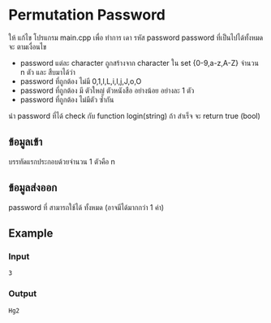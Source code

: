 # Permutation Password
ให้ แก้ไข โปรแกรม main.cpp เพื่อ ทำการ เดา รหัส password 
password ที่เป็นไปได้ทั้งหมด จะ ตามเงื่อนไข   
- password แต่ละ character ถูกสร้างจาก character ใน set {0-9,a-z,A-Z} จำนวน n  ตัว
และ สืบมาได้ว่า 
- password ที่ถูกต้อง ไม่มี 0,1,l,L,i,I,j,J,o,O
- password ที่ถูกต้อง มี ตัวใหญ่ ตัวหนังสือ อย่างน้อย อย่างละ 1 ตัว
- password ที่ถูกต้อง ไม่มีตัว ซ้ำกัน

นำ password ที่ได้ check กับ function login(string) ถ้า สำเร็จ จะ return true (bool)


## ข้อมูลเข้า
บรรทัดแรกประกอบด้วยจำนวน 1 ตัวคือ n

## ข้อมูลส่งออก
password ที่ สามารถใช้ได้ ทั้งหมด (อาจมีได้มากกว่า 1 ค่า)

## Example
### Input
~~~
3
~~~

### Output
~~~
Hg2
~~~
